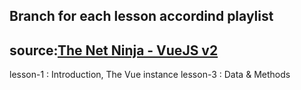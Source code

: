 ## Branch for each lesson accordind playlist
## source:[The Net Ninja - VueJS v2](https://youtube.com/playlist?list=PL4cUxeGkcC9gQcYgjhBoeQH7wiAyZNrYa)

lesson-1 : Introduction, The Vue instance
lesson-3 : Data & Methods